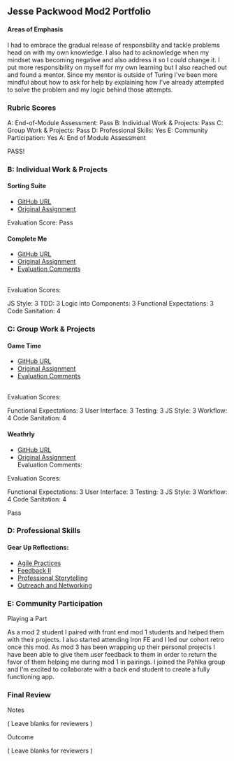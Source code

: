 ## Jesse Packwood Mod2 Portfolio
#### Areas of Emphasis

I had to embrace the gradual release of responsbility and tackle problems head on with my own knowledge. I also had to acknowledge when my mindset was becoming negative and also address it so I could change it. I put more responsibility on myself for my own learning but I also reached out and found a mentor. Since my mentor is outside of Turing I've been more mindful about how to ask for help by explaining how I've already attempted to solve the problem and my logic behind those attempts.

### Rubric Scores

A: End-of-Module Assessment: Pass
B: Individual Work & Projects: Pass
C: Group Work & Projects: Pass
D: Professional Skills: Yes
E: Community Participation: Yes
A: End of Module Assessment

PASS!

### B: Individual Work & Projects

#### Sorting Suite

* [GitHub URL](https://github.com/Jessewood/sorting-suite)
* [Original Assignment](http://frontend.turing.io/projects/sorting-suite.html)

Evaluation Score: Pass

#### Complete Me

* [GitHub URL](https://github.com/Jessewood/jp-complete-me)
* [Original Assignment](http://frontend.turing.io/projects/complete-me.html)
* [Evaluation Comments](https://github.com/turingschool/front-end-submissions-public/blob/master/1708/mod-2/completeMe/jesse.md)
<br>
Evaluation Scores:

JS Style: 3
TDD: 3
Logic into Components: 3
Functional Expectations: 3
Code Sanitation: 4

### C: Group Work & Projects

#### Game Time

* [GitHub URL](https://github.com/j25bender/game-time)
* [Original Assignment](http://frontend.turing.io/projects/game-time.html)
* [Evaluation Comments](https://github.com/turingschool/front-end-submissions-public/blob/master/1708/mod-2/gametime/jesse-bender.md)
<br>
Evaluation Scores:

Functional Expectations: 3
User Interface: 3
Testing: 3
JS Style: 3
Workflow: 4
Code Sanitation: 4

#### Weathrly

* [GitHub URL](https://github.com/Jessewood/weathrly)
* [Original Assignment](http://frontend.turing.io/projects/weathrly.html)<br>
Evaluation Comments:

Evaluation Scores:

Functional Expectations: 3
User Interface: 3
Testing: 3
JS Style: 3
Workflow: 4
Code Sanitation: 4

Pass
### D: Professional Skills

#### Gear Up Reflections:

* [Agile Practices](https://gist.github.com/Jessewood/5fd04ba54a1944600a1a2e4fa020f29c)
* [Feedback II](https://gist.github.com/Jessewood/730c301cf73cf318c654f7c96365b47e)
* [Professional Storytelling](https://gist.github.com/Jessewood/887324f9b57b6bcded60b8c4f9bc7f6c)
* [Outreach and Networking](https://gist.github.com/Jessewood/9ef5ccecd233b0128352c89693c467f0)

### E: Community Participation

Playing a Part

As a mod 2 student I paired with front end mod 1 students and helped them with their projects. I also started attending Iron FE and I led our cohort retro once this mod. As mod 3 has been wrapping up their personal projects I have been able to give them user feedback to them in order to return the favor of them helping me during mod 1 in pairings. I joined the Pahlka group and I'm excited to collaborate with a back end student to create a fully functioning app.

### Final Review

Notes

( Leave blanks for reviewers )

Outcome

( Leave blanks for reviewers )
